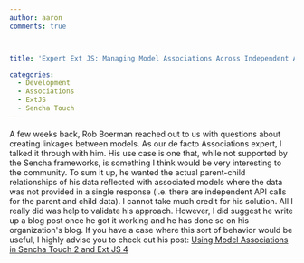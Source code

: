 ```yaml
---
author: aaron
comments: true



title: 'Expert Ext JS: Managing Model Associations Across Independent API Calls'

categories:
  - Development
  - Associations
  - ExtJS
  - Sencha Touch
---
```


A few weeks back, Rob Boerman reached out to us with questions about creating linkages between models. As our de facto Associations expert, I talked it through with him. His use case is one that, while not supported by the Sencha frameworks, is something I think would be very interesting to the community. To sum it up, he wanted the actual parent-child relationships of his data reflected with associated models where the data was not provided in a single response (i.e. there are independent API calls for the parent and child data). I cannot take much credit for his solution. All I really did was help to validate his approach. However, I did suggest he write up a blog post once he got it working and he has done so on his organization's blog. If you have a case where this sort of behavior would be useful, I highly advise you to check out his post: [Using Model Associations in Sencha Touch 2 and Ext JS 4](http://appointsolutions.com/2012/07/using-model-associations-in-sencha-touch-2-and-ext-js-4/)



